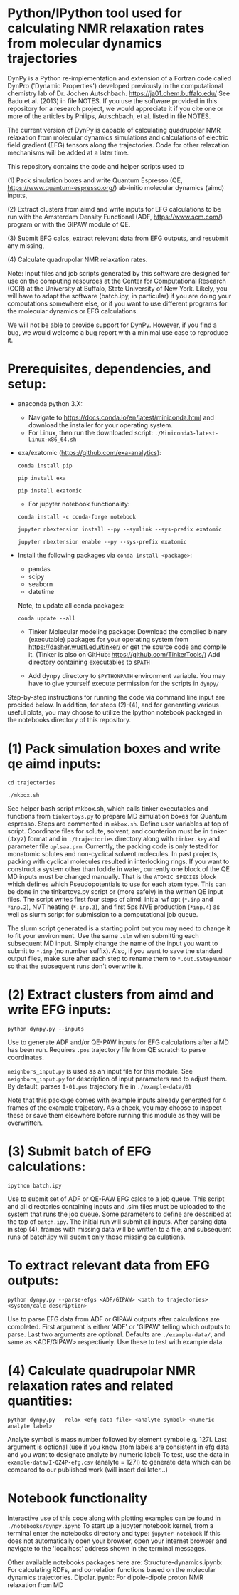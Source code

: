 Python/IPython tool used for calculating NMR relaxation rates from molecular dynamics trajectories
=========

DynPy is a Python re-implementation and extension of a Fortran code called DynPro ('Dynamic Properties') developed previously in the computational chemistry lab of Dr. Jochen Autschbach. https://ja01.chem.buffalo.edu/
See Badu et al. (2013) in file NOTES. If you use the software provided in this repository for a research project, we would appreciate it if you cite one or more of the articles by Philips, Autschbach, et al. listed in file NOTES.

The current version of DynPy is capable of calculating quadrupolar NMR relaxation from molecular dynamics simulations and calculations of electric field gradient (EFG) tensors along the trajectories. Code for other relaxation mechanisms will be added at a later time. 


This repository contains the code and helper scripts used to 

(1) Pack simulation boxes and write Quantum Espresso (QE, https://www.quantum-espresso.org/) ab-initio molecular dynamics (aimd) inputs,

(2) Extract clusters from aimd and write inputs for EFG calculations to be run with the Amsterdam Density Functional (ADF, https://www.scm.com/) program or with the GIPAW module of QE.

(3) Submit EFG calcs, extract relevant data from EFG outputs, and resubmit any missing, 

(4) Calculate quadrupolar NMR relaxation rates.

Note: Input files and job scripts generated by this software are designed for use on the computing resources at the Center for Computational Research (CCR) at the University at Buffalo, State University of New York. Likely, you will have to adapt the software (batch.ipy, in particular) if you are doing your computations somewhere else, or if you want to use different programs for the molecular dynamics or EFG calculations.

We will not be able to provide support for DynPy. However, if you find a bug, 
we would welcome a bug report with a minimal use case to reproduce it.



# Prerequisites, dependencies, and setup:
- anaconda python 3.X:
    - Navigate to https://docs.conda.io/en/latest/miniconda.html and download the installer for your operating system. 
    - For Linux, then run the downloaded script:
     `./Miniconda3-latest-Linux-x86_64.sh`
- exa/exatomic (https://github.com/exa-analytics):

     `conda install pip`
     
     `pip install exa`
     
     `pip install exatomic`
    - For jupyter notebook functionality:
    
     `conda install -c conda-forge notebook`
     
     `jupyter nbextension install --py --symlink --sys-prefix exatomic`
     
     `jupyter nbextension enable --py --sys-prefix exatomic`
- Install the following packages via `conda install <package>`:
    - pandas
    - scipy
    - seaborn
    - datetime
    
    Note, to update all conda packages:
    
    `conda update --all`

    - Tinker Molecular modeling package:
          Download the compiled binary (executable) packages for your operating system from https://dasher.wustl.edu/tinker/ or get the source code and compile it. (Tinker is also on GitHub: https://github.com/TinkerTools/)
          Add directory containing executables to `$PATH`

     - Add dynpy directory to `$PYTHONPATH` environment variable. You may have to give yourself execute permission for the scripts in `dynpy/`

Step-by-step instructions for running the code via command line input are procided below. In addition, for steps (2)-(4), and for generating various useful plots,
you may choose to utilize the Ipython notebook packaged in the notebooks directory of this repository.
# (1) Pack simulation boxes and write qe aimd inputs:
`cd trajectories`

`./mkbox.sh`

See helper bash script mkbox.sh, which calls tinker executables and functions from `tinkertoys.py` to prepare MD simulation boxes for Quantum espresso. Steps are commented in `mkbox.sh`. Define user variables at top of script. Coordinate files for solute, solvent, and counterion must be in tinker (.txyz) format and in `./trajectories` directory
along with `tinker.key` and parameter file `oplsaa.prm`. Currently, the packing code is only tested for monatomic solutes and non-cyclical solvent molecules. In past projects, packing with cyclical molecules resulted in interlocking rings. If you want to construct a system other than Iodide in water, currently one block of the QE MD inputs must be changed manually. That is the `ATOMIC_SPECIES` block which defines which Pseudopotentials to use for each atom type. This can be done in the tinkertoys.py script or (more safely) in the written QE input files. The script writes first four steps of aimd: initial wf opt (`*.inp` and `*inp.2`), NVT heating (`*.inp.3`), and first 5ps NVE production (`*inp.4`) as well as slurm script for submission to a computational job queue.

The slurm script generated is a starting point but you may need to change it to fit your environment. Use the same `.slm` when submitting each subsequent MD input. Simply change the name of the input you want to submit to `*.inp` (no number suffix). Also, if you want to save the standard output files, make sure after each step to rename them to `*.out.$StepNumber` so that the subsequent runs don't overwrite it.

# (2) Extract clusters from aimd and write EFG inputs:
`python dynpy.py --inputs`
    
Use to generate ADF and/or QE-PAW inputs for EFG calculations after aiMD has been run. Requires `.pos` trajectory file from QE scratch to parse coordinates.

`neighbors_input.py` is used as an input file for this module. See `neighbors_input.py` for description of input parameters and to adjust them. By default, parses `I-01.pos` trajectory file in `./example-data/01`

Note that this package comes with example inputs already generated for 4 frames of the example trajectory. As a check, you may choose to inspect these or save them elsewhere before running this module as they will be overwritten.

# (3)  Submit batch of EFG calculations:
`ipython batch.ipy`

Use to submit set of ADF or QE-PAW EFG calcs to a job queue. This script and all directories containing inputs and .slm files must be uploaded to the system that runs the job queue.
Some parameters to define are described at the top of `batch.ipy`. The initial run will submit all inputs. After parsing data in step (4), frames with missing data
will be written to a file, and subsequent runs of batch.ipy will submit only those missing calculations.

# To extract relevant data from EFG outputs:
`python dynpy.py --parse-efgs <ADF/GIPAW> <path to trajectories> <system/calc description>`

Use to parse EFG data from ADF or GIPAW outputs after calculations are completed. First argument is either 'ADF' or 'GIPAW' telling which outputs to parse.
Last two arguments are optional. Defaults are `./example-data/`, and same as <ADF/GIPAW> respectively. Use these to test with example data.

# (4)  Calculate quadrupolar NMR relaxation rates and related quantities:
`python dynpy.py --relax <efg data file> <analyte symbol> <numeric analyte label>`
      
 Analyte symbol is mass number followed by element symbol e.g. 127I.
 Last argument is optional (use if you know atom labels are consistent in efg data and you want to designate analyte by numeric label)
 To test, use the data in `example-data/I-QZ4P-efg.csv` (analyte = 127I) to generate data which can be compared to our published work (will insert doi later...)

# Notebook functionality
Interactive use of this code along with plotting examples can be found in `./notebooks/dynpy.ipynb`
To start up a jupyter notebook kernel, from a terminal enter the notebooks directory and type:
`jupyter-notebook`
If this does not automatically open your browser, open your internet browser and navigate to the 'localhost' address shown in the terminal messages.

Other available notebooks packages here are:
 Structure-dynamics.ipynb: For calculating RDFs, and correlation functions based on the molecular dynamics trajectories.
 Dipolar.ipynb: For dipole-dipole proton NMR relaxation from MD
